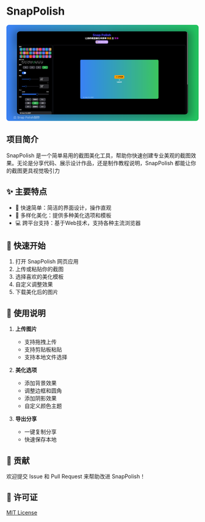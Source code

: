 # SnapPolish
![SnapPolish UI](./static/media/ui.png)

## 项目简介

SnapPolish 是一个简单易用的截图美化工具，帮助你快速创建专业美观的截图效果。无论是分享代码、展示设计作品，还是制作教程说明，SnapPolish 都能让你的截图更具视觉吸引力

## ✨ 主要特点

- 🚀 快速简单：简洁的界面设计，操作直观
- 🎨 多样化美化：提供多种美化选项和模板
- 💻 跨平台支持：基于Web技术，支持各种主流浏览器

## 🚀 快速开始

1. 打开 SnapPolish 网页应用
2. 上传或粘贴你的截图
3. 选择喜欢的美化模板
4. 自定义调整效果
5. 下载美化后的图片

## 📝 使用说明

1. **上传图片**
   - 支持拖拽上传
   - 支持剪贴板粘贴
   - 支持本地文件选择

2. **美化选项**
   - 添加背景效果
   - 调整边框和圆角
   - 添加阴影效果
   - 自定义颜色主题

3. **导出分享**
   - 一键复制分享
   - 快速保存本地

## 🤝 贡献

欢迎提交 Issue 和 Pull Request 来帮助改进 SnapPolish！

## 📄 许可证

[MIT License](LICENSE)
